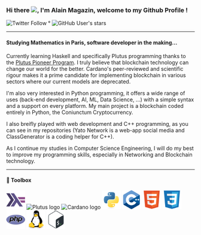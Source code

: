 ### Hi there <img src="https://raw.githubusercontent.com/MartinHeinz/MartinHeinz/master/wave.gif" width="27px">, I'm Alain Magazin, welcome to my Github Profile !

![Twitter Follow](https://img.shields.io/twitter/follow/adotmgz?style=social) ° ![GitHub User's stars](https://img.shields.io/github/stars/AlainMgz?style=social)
***
#### Studying Mathematics in Paris, software developer in the making...

Currently learning Haskell and specifically Plutus programming thanks to the [Plutus Pioneer Program](https://developers.cardano.org/en/plutus-pioneer-program/). I truly believe that blockchain technology can change our world for the better. Cardano's peer-reviewed and scientific rigour makes it a prime candidate for implementing blockchain in various sectors where our current models are deprecated.

I'm also very interested in Python programming, it offers a wide range of uses (back-end development, AI, ML, Data Science, ...) with a simple syntax and a support on every platform. My main project is a blockchain coded entirely in Python, the Coniunctum Cryptocurrency.

I also breifly played with web development and C++ programming, as you can see in my repositories (Yato Network is a web-app social media and ClassGenerator is a coding helper for C++). 

As I continue my studies in Computer Science Engineering, I will do my best to improve my programming skills, especially in Networking and Blockchain technology.

***

#### 🧰 Toolbox

<img src="https://github.com/devicons/devicon/blob/master/icons/haskell/haskell-original.svg" alt="Haskell" width="50" height="50" />  <img src="https://www.adasweethome.org/uploads/icon-plutus-U8V.png" alt="Plutus logo" width="50" height="50" /> <img src="https://cdn.worldvectorlogo.com/logos/cardano.svg" alt="Cardano logo" width="50" height="50" /> <img src="https://github.com/devicons/devicon/blob/master/icons/python/python-original.svg" alt="Python logo" width="50" height="50" /> <img src="https://github.com/devicons/devicon/blob/master/icons/cplusplus/cplusplus-original.svg" alt="C++ logo" width="50" height="50" /> <img src="https://github.com/devicons/devicon/blob/master/icons/html5/html5-original.svg" alt="Html logo" width="50" height="50" /> <img src="https://github.com/devicons/devicon/blob/master/icons/css3/css3-original.svg" alt="CSS logo" width="50" height="50" /> <img src="https://github.com/devicons/devicon/blob/master/icons/php/php-original.svg" alt="PHP logo" width="50" height="50" /> <img src="https://github.com/devicons/devicon/blob/master/icons/linux/linux-original.svg" alt="Linux logo" width="50" height="50" /> <img src="https://github.com/devicons/devicon/blob/master/icons/bash/bash-original.svg" alt="Bash logo" width="50" height="50" />
